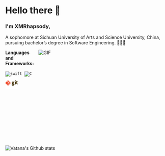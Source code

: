 # Hello there 👋 

### I'm XMRhapsody, 

A sophomore at Sichuan University of Arts and Science University, China, pursuing bachelor’s degree in Software Engineering. 👨🏻‍💻 

<img align="right" alt="GIF" src="https://github.com/VatanaChhorn/VatanaChhorn/blob/master/image_processing20200107-3552-13pkkb4.gif" width="400" height="300" />

 
 **Languages and Frameworks:**
<p align="left">
  <code><img src="https://github.com/abranhe/programming-languages-logos/blob/master/src/java/java.png" alt="swift" width="40" height="40"/></code>&nbsp;
  <code><img src="https://github.com/abranhe/programming-languages-logos/blob/master/src/c/c_48x48.png" alt="C" width="40" height="40" /></code>&nbsp;
  <code><img src="https://raw.githubusercontent.com/github/explore/80688e429a7d4ef2fca1e82350fe8e3517d3494d/topics/git/git.png" alt="git" width="40" height="40" /></code>&nbsp;
   </p>


![Vatana's Github stats](https://github-readme-stats.vercel.app/api?username=XMRhapsody&show_icons=true)

